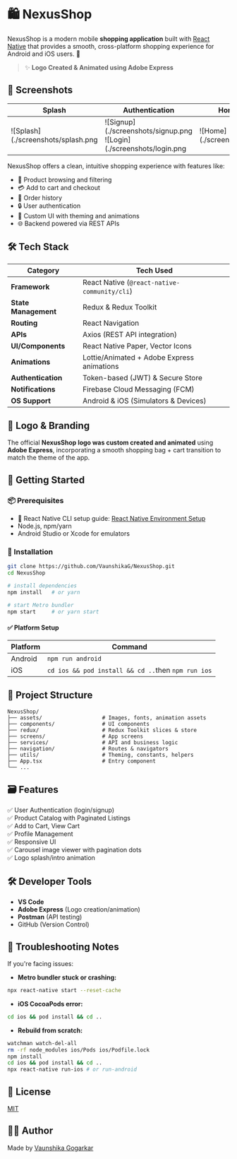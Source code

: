 # 🛍️ NexusShop

NexusShop is a modern mobile **shopping application** built with [React Native](https://reactnative.dev/) that provides a smooth, cross-platform shopping experience for Android and iOS users. 🛒


> ✨ **Logo Created & Animated using Adobe Express**

## 📱 Screenshots

|  Splash |  Authentication | Home Screen | Product Details |
|---------|-----------------|-------------|-----------------|
| ![Splash](./screenshots/splash.png | ![Signup](./screenshots/signup.png  ![Login](./screenshots/login.png | ![Home](./screenshots/home.png | ![Home](./screenshots/home2.png | ![Product](./screenshots/details.png |


NexusShop offers a clean, intuitive shopping experience with features like:

- 🔎 Product browsing and filtering  
- 💳 Add to cart and checkout  
- 🧾 Order history  
- 🔒 User authentication  
- 🎨 Custom UI with theming and animations  
- 🌐 Backend powered via REST APIs

## 🛠️ Tech Stack

| Category        | Tech Used                                         |
|------------------|---------------------------------------------------|
| **Framework**     | React Native (`@react-native-community/cli`)    |
| **State Management** | Redux & Redux Toolkit                         |
| **Routing**       | React Navigation                                 |
| **APIs**          | Axios (REST API integration)                     |
| **UI/Components** | React Native Paper, Vector Icons                |
| **Animations**    | Lottie/Animated + Adobe Express animations       |
| **Authentication** | Token-based (JWT) & Secure Store                |
| **Notifications** | Firebase Cloud Messaging (FCM)                  |
| **OS Support**    | Android & iOS (Simulators & Devices)             |

## 🎨 Logo & Branding

The official **NexusShop logo was custom created and animated** using **Adobe Express**, incorporating a smooth shopping bag + cart transition to match the theme of the app.


## 🚀 Getting Started

### 📦 Prerequisites

- 📱 React Native CLI setup guide: [React Native Environment Setup](https://reactnative.dev/docs/environment-setup)
- Node.js, npm/yarn
- Android Studio or Xcode for emulators

### 🔧 Installation

```bash
git clone https://github.com/VaunshikaG/NexusShop.git
cd NexusShop

# install dependencies
npm install   # or yarn

# start Metro bundler
npm start     # or yarn start
```

#### ✅ Platform Setup

| Platform | Command            |
|----------|--------------------|
| Android  | `npm run android`  |
| iOS      | `cd ios && pod install && cd ..`then `npm run ios` |

## 🧠 Project Structure

```
NexusShop/
├── assets/                   # Images, fonts, animation assets
├── components/               # UI components
├── redux/                    # Redux Toolkit slices & store
├── screens/                  # App screens
├── services/                 # API and business logic
├── navigation/               # Routes & navigators
├── utils/                    # Theming, constants, helpers
├── App.tsx                   # Entry component
└── ...
```

## 🗃️ Features

✅ User Authentication (login/signup)  
✅ Product Catalog with Paginated Listings  
✅ Add to Cart, View Cart  
✅ Profile Management  
✅ Responsive UI  
✅ Carousel image viewer with pagination dots  
✅ Logo splash/intro animation


## 🛠 Developer Tools

- **VS Code**
- **Adobe Express** (Logo creation/animation)
- **Postman** (API testing)
- GitHub (Version Control)


## 🐛 Troubleshooting Notes

If you're facing issues:


- **Metro bundler stuck or crashing:**

```bash
npx react-native start --reset-cache
```

- **iOS CocoaPods error:**

```bash
cd ios && pod install && cd ..
```

- **Rebuild from scratch:**

```bash
watchman watch-del-all
rm -rf node_modules ios/Pods ios/Podfile.lock
npm install
cd ios && pod install && cd ..
npx react-native run-ios # or run-android
```

## 📜 License

[MIT](./LICENSE)

## 🙋‍♀️ Author

Made by [Vaunshika Gogarkar](https://github.com/VaunshikaG)
